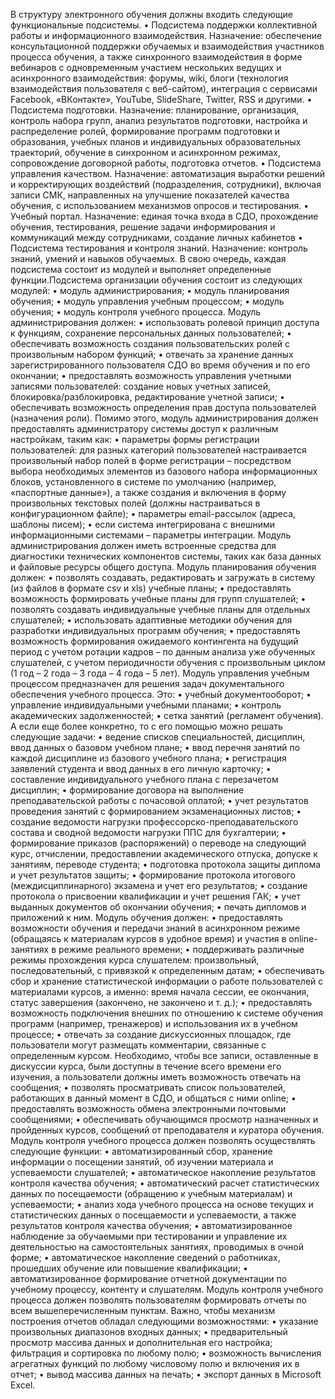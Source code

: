 В структуру электронного обучения должны входить следующие функциональные подсистемы.
•	Подсистема поддержки коллективной работы и информационного взаимодействия.
Назначение: обеспечение консультационной поддержки обучаемых и взаимодействия участников процесса обучения, а также синхронного взаимодействия в форме вебинаров с одновременным участием нескольких ведущих и асинхронного взаимодействия: форумы, wiki, блоги (технология взаимодействия пользователя с веб-сайтом), интеграция с сервисами Facebook, «ВКонтакте», YouTube, SlideShare, Twitter, RSS и другими.
•	Подсистема подготовки.
Назначение: планирование, организация, контроль набора групп, анализ результатов подготовки, настройка и распределение ролей, формирование программ подготовки и образования, учебных планов и индивидуальных образовательных траекторий, обучение в синхронном и асинхронном режимах, сопровождение договорной работы, подготовка отчетов.
•	Подсистема управления качеством.
Назначение: автоматизация выработки решений и корректирующих воздействий (подразделения, сотрудники), включая записи СМК, направленных на улучшение показателей качества обучения, с использованием механизмов опросов и тестирования.
•	Учебный портал.
Назначение: единая точка входа в СДО, прохождение обучения, тестирования, решение задачи информирования и коммуникаций между сотрудниками, создание личных кабинетов
•	Подсистема тестирования и контроля знаний.
Назначение: контроль знаний, умений и навыков обучаемых.
В свою очередь, каждая подсистема состоит из модулей и выполняет определенные функции.Подсистема организации обучения состоит из следующих модулей:
•	модуль администрирования;
•	модуль планирования обучения;
•	модуль управления учебным процессом;
•	модуль обучения;
•	модуль контроля учебного процесса.
Модуль администрирования должен:
•	использовать ролевой принцип доступа к функциям, сохранение персональных данных пользователей;
•	обеспечивать возможность создания пользовательских ролей с произвольным набором функций;
•	отвечать за хранение данных зарегистрированного пользователя СДО во время обучения и по его окончании;
•	предоставлять возможность управления учетными записями пользователей: создание новых учетных записей, блокировка/разблокировка, редактирование учетной записи;
•	обеспечивать возможность определения прав доступа пользователей (назначения роли).
Помимо этого, модуль администрирования должен предоставлять администратору системы доступ к различным настройкам, таким как:
•	параметры формы регистрации пользователей: для разных категорий пользователей настраивается произвольный набор полей в форме регистрации – посредством выбора необходимых элементов из базового набора информационных блоков, установленного в системе по умолчанию (например, «паспортные данные»), а также создания и включения в форму произвольных текстовых полей (должны настраиваться в конфигурационном файле);
•	параметры email-рассылок (адреса, шаблоны писем);
•	если система интегрирована с внешними информационными системами – параметры интеграции.
Модуль администрирования должен иметь встроенные средства для диагностики технических компонентов системы, таких как база данных и файловые ресурсы общего доступа.
Модуль планирования обучения должен:
•	позволять создавать, редактировать и загружать в систему (из файлов в формате csv и xls) учебные планы;
•	предоставлять возможность формировать учебные планы для групп слушателей;
•	позволять создавать индивидуальные учебные планы для отдельных слушателей;
•	использовать адаптивные методики обучения для разработки индивидуальных программ обучения;
•	предоставлять возможность формирования ожидаемого контингента на будущий период с учетом ротации кадров – по данным анализа уже обученных слушателей, с учетом периодичности обучения с произвольным циклом (1 год – 2 года – 3 года – 4 года – 5 лет).
Модуль управления учебным процессом предназначен для решения задач документального обеспечения учебного процесса. Это:
•	учебный документооборот;
•	управление индивидуальными учебными планами;
•	контроль академических задолженностей;
•	сетка занятий (регламент обучения).
А если еще более конкретно, то с его помощью можно решать следующие задачи:
•	ведение списков специальностей, дисциплин, ввод данных о базовом учебном плане;
•	ввод перечня занятий по каждой дисциплине из базового учебного плана;
•	регистрация заявлений студента и ввод данных в его личную карточку;
•	составление индивидуального учебного плана с перезачетом дисциплин;
•	формирование договора на выполнение преподавательской работы с почасовой оплатой;
•	учет результатов проведения занятий с формированием экзаменационных листов;
•	создание ведомости нагрузки профессорско-преподавательского состава  и сводной ведомости нагрузки ППС для бухгалтерии;
•	формирование приказов (распоряжений) о переводе на следующий курс, отчислении, предоставлении академического отпуска, допуске к занятиям, переводе студента;
•	подготовка протокола защиты диплома и учет результатов защиты;
•	формирование протокола итогового (междисциплинарного) экзамена и учет его результатов;
•	создание протокола о присвоении квалификации и учет решения ГАК;
•	учет выданных документов об окончании обучения;
•	печать дипломов и приложений к ним.
Модуль обучения должен:
•	предоставлять возможности обучения и передачи знаний в асинхронном режиме (обращаясь к материалам курсов в удобное время) и участия в online-занятиях в режиме реального времени;
•	поддерживать различные режимы прохождения курса слушателем: произвольный, последовательный, с привязкой к определенным датам;
•	обеспечивать сбор и хранение статистической информации о работе пользователей с материалами курсов, а именно: время начала сессии, ее окончания, статус завершения (закончено, не закончено и т. д.);
•	предоставлять возможность подключения внешних по отношению к системе обучения программ (например, тренажеров) и использования их в учебном процессе;
•	отвечать за создание дискуссионных площадок, где пользователи могут размещать комментарии, связанные с определенным курсом. Необходимо, чтобы все записи, оставленные в дискуссии курса, были доступны в течение всего времени его изучения, а пользователи должны иметь возможность отвечать на сообщения;
•	позволять просматривать список пользователей, работающих в данный момент в СДО, и общаться с ними online;
•	предоставлять возможность обмена электронными почтовыми сообщениями;
•	обеспечивать обучающимся просмотр назначенных и пройденных курсов, сообщений от преподавателя и куратора обучения.
Модуль контроля учебного процесса должен позволять осуществлять следующие функции:
•	автоматизированный сбор, хранение информации о посещении занятий, об изучении материала и успеваемости слушателей;
•	автоматическое накопление результатов контроля качества обучения;
•	автоматический расчет статистических данных по посещаемости (обращению к учебным материалам) и успеваемости;
•	анализ хода учебного процесса на основе текущих и статистических данных о посещаемости и успеваемости, а также результатов контроля качества обучения;
•	автоматизированное наблюдение за обучаемыми при тестировании и управление их деятельностью на самостоятельных занятиях, проводимых в очной форме;
•	автоматическое накопление сведений о работниках, прошедших обучение или повышение квалификации;
•	автоматизированное формирование отчетной документации по учебному процессу, контенту и слушателям.
Модуль контроля учебного процесса должен позволять пользователям формировать отчеты по всем вышеперечисленным пунктам. Важно, чтобы механизм построения отчетов обладал следующими возможностями:
•	указание произвольных диапазонов входных данных;
•	предварительный просмотр массива данных и дополнительная его настройка; фильтрация и сортировка по любому полю;
•	возможность вычисления агрегатных функций по любому числовому полю и включения их в отчет;
•	вывод массива данных на печать;
•	экспорт данных в Microsoft Excel.

